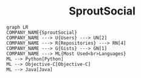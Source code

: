 <h1 align="center">SproutSocial</h1>

```mermaid
graph LR
COMPANY_NAME{SproutSocial}
COMPANY_NAME ---> U{Users} ---> UN[2]
COMPANY_NAME ---> R{Repositories} ---> RN[4]
COMPANY_NAME ---> G{Gists} ---> GN[1]
COMPANY_NAME ---> ML{Most Used<br>Languages}
ML --> Python[Python]
ML --> Objective-C[Objective-C]
ML --> Java[Java]
```
